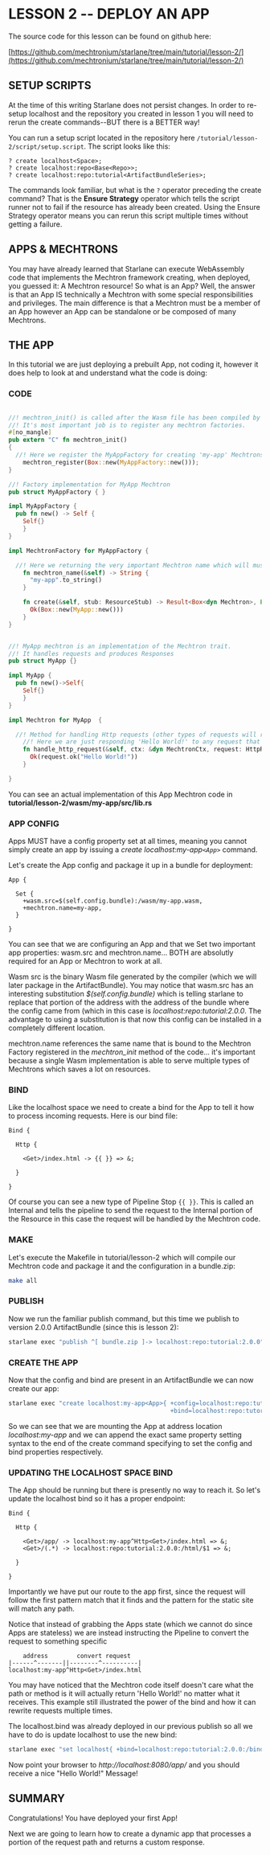 # LESSON 2 -- DEPLOY AN APP

The source code for this lesson can be found on github here:

[https://github.com/mechtronium/starlane/tree/main/tutorial/lesson-2/](https://github.com/mechtronium/starlane/tree/main/tutorial/lesson-2/)

## SETUP SCRIPTS

At the time of this writing Starlane does not persist changes. In order to re-setup localhost and the repository you created in lesson 1 you will need to rerun the create commands--BUT there is a BETTER way!

You can run a setup script located in the repository here `/tutorial/lesson-2/script/setup.script`. The script looks like this:

```
? create localhost<Space>;
? create localhost:repo<Base<Repo>>;
? create localhost:repo:tutorial<ArtifactBundleSeries>;
```

The commands look familiar, but what is the `?` operator preceding the create command? That is the **Ensure Strategy** operator which tells the script runner not to fail if the resource has already been created. Using the Ensure Strategy operator means you can rerun this script multiple times without getting a failure.

## APPS & MECHTRONS

You may have already learned that Starlane can execute WebAssembly code that implements the Mechtron framework creating, when deployed, you guessed it: A Mechtron resource! So what is an App? Well, the answer is that an App IS technically a Mechtron with some special responsibilities and privileges. The main difference is that a Mechtron must be a member of an App however an App can be standalone or be composed of many Mechtrons.

## THE APP

In this tutorial we are just deploying a prebuilt App, not coding it, however it does help to look at and understand what the code is doing:

### CODE

```rust

//! mechtron_init() is called after the Wasm file has been compiled by Starlane.
//! It's most important job is to register any mechtron factories.
#[no_mangle]
pub extern "C" fn mechtron_init()
{
  //! Here we register the MyAppFactory for creating 'my-app' Mechtrons
    mechtron_register(Box::new(MyAppFactory::new()));
}

//! Factory implementation for MyApp Mechtron
pub struct MyAppFactory { }

impl MyAppFactory {
  pub fn new() -> Self {
    Self{}
    }
}

impl MechtronFactory for MyAppFactory {

  //! Here we returning the very important Mechtron name which will must be referenced in the App config
    fn mechtron_name(&self) -> String {
      "my-app".to_string()
    }

    fn create(&self, stub: ResourceStub) -> Result<Box<dyn Mechtron>, Error> {
      Ok(Box::new(MyApp::new()))
    }
}


//! MyApp mechtron is an implementation of the Mechtron trait.
//! It handles requests and produces Responses
pub struct MyApp {}

impl MyApp {
  pub fn new()->Self{
    Self{}
    }
}

impl Mechtron for MyApp  {

  //! Method for handling Http requests (other types of requests will result in an error response.
    //! Here we are just responding 'Hello World!' to any request that comes in
    fn handle_http_request(&self, ctx: &dyn MechtronCtx, request: HttpRequest ) -> Result<ResponseCore,Error> {
      Ok(request.ok("Hello World!"))
    }

}
```

You can see an actual implementation of this App Mechtron code in **tutorial/lesson-2/wasm/my-app/src/lib.rs**

### APP CONFIG

Apps MUST have a config property set at all times, meaning you cannot simply create an app by issuing a _create localhost:my-app`<App>`_ command.

Let's create the App config and package it up in a bundle for deployment:

```
App {

  Set {
    +wasm.src=$(self.config.bundle):/wasm/my-app.wasm,
    +mechtron.name=my-app,
  }

}
```

You can see that we are configuring an App and that we Set two important app properties: wasm.src and mechtron.name... BOTH are absolutly required for an App or Mechtron to work at all.

Wasm src is the binary Wasm file generated by the compiler (which we will later package in the ArtifactBundle). You may notice that wasm.src has an interesting substitution _$(self.config.bundle)_ which is telling starlane to replace that portion of the address with the address of the bundle where the config came from (which in this case is _localhost:repo:tutorial:2.0.0_. The advantage to using a substitution is that now this config can be installed in a completely different location.

mechtron.name references the same name that is bound to the Mechtron Factory registered in the _mechtron_init_ method of the code... it's important because a single Wasm implementation is able to serve multiple types of Mechtrons which saves a lot on resources.

### BIND

Like the localhost space we need to create a bind for the App to tell it how to process incoming requests. Here is our bind file:

```
Bind {

  Http {

    <Get>/index.html -> {{ }} => &;

  }

}
```

Of course you can see a new type of Pipeline Stop `{{ }}`. This is called an Internal and tells the pipeline to send the request to the Internal portion of the Resource in this case the request will be handled by the Mechtron code.

### MAKE

Let's execute the Makefile in tutorial/lesson-2 which will compile our Mechtron code and package it and the configuration in a bundle.zip:

```bash
make all
```

### PUBLISH

Now we run the familiar publish command, but this time we publish to version 2.0.0 ArtifactBundle (since this is lesson 2):

```bash
starlane exec "publish ^[ bundle.zip ]-> localhost:repo:tutorial:2.0.0"
```

### CREATE THE APP

Now that the config and bind are present in an ArtifactBundle we can now create our app:

```bash
starlane exec "create localhost:my-app<App>{ +config=localhost:repo:tutorial:2.0.0:/config/my-app.app,
                                             +bind=localhost:repo:tutorial:2.0.0:/bind/app.bind }"
```

So we can see that we are mounting the App at address location _localhost:my-app_ and we can append the exact same property setting syntax to the end of the create command specifying to set the config and bind properties respectively.

### UPDATING THE LOCALHOST SPACE BIND

The App should be running but there is presently no way to reach it. So let's update the localhost bind so it has a proper endpoint:

```
Bind {

  Http {

    <Get>/app/ -> localhost:my-app^Http<Get>/index.html => &;
    <Get>/(.*) -> localhost:repo:tutorial:2.0.0:/html/$1 => &;

  }

}
```

Importantly we have put our route to the app first, since the request will follow the first pattern match that it finds and the pattern for the static site will match any path.

Notice that instead of grabbing the Apps state (which we cannot do since Apps are stateless) we are instead instructing the Pipeline to convert the request to something specific

```
    address        convert request
|------^-------||--------^----------|
localhost:my-app^Http<Get>/index.html
```

You may have noticed that the Mechtron code itself doesn't care what the path or method is it will actually return 'Hello World!' no matter what it receives. This example still illustrated the power of the bind and how it can rewrite requests multiple times.

The localhost.bind was already deployed in our previous publish so all we have to do is update localhost to use the new bind:

```bash
starlane exec "set localhost{ +bind=localhost:repo:tutorial:2.0.0:/bind/localhost.bind }"
```

Now point your browser to _http://localhost:8080/app/_ and you should receive a nice "Hello World!" Message!

## SUMMARY

Congratulations! You have deployed your first App!

Next we are going to learn how to create a dynamic app that processes a portion of the request path and returns a custom response.

<!-- [NEXT : CREATE AND DEPLOY A DYNAMIC APP ](/tutorial/lesson-3 "Lesson 3") -->
